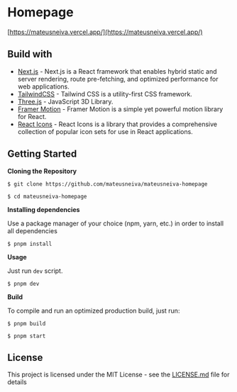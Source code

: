 # Homepage

[https://mateusneiva.vercel.app/](https://mateusneiva.vercel.app/)

## Build with

- [Next.js](https://nextjs.org/) -
  Next.js is a React framework that enables hybrid static and server rendering, route pre-fetching, and optimized performance for web applications.
- [TailwindCSS](https://tailwindcss.com/) - Tailwind CSS is a utility-first CSS framework.
- [Three.js](https://threejs.org/) - JavaScript 3D Library.
- [Framer Motion](https://www.framer.com/motion/) - Framer Motion is a simple yet powerful motion library for React.
- [React Icons](https://react-icons.github.io/react-icons/) - React Icons is a library that provides a comprehensive collection of popular icon sets for use in React applications.

## Getting Started

**Cloning the Repository**

```
$ git clone https://github.com/mateusneiva/mateusneiva-homepage

$ cd mateusneiva-homepage
```

**Installing dependencies**

Use a package manager of your choice (npm, yarn, etc.) in order to install all dependencies

```
$ pnpm install
```

**Usage**

Just run `dev` script.

```
$ pnpm dev
```

**Build**

To compile and run an optimized production build, just run:

```
$ pnpm build
```

```
$ pnpm start
```

## License

This project is licensed under the MIT License - see the [LICENSE.md](https://github.com/mateusneiva/mateusneiva-homepage/blob/main/LICENSE) file for details
